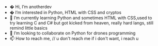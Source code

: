- � Hi, I’m anotherdev
- � I’m interested in Python, HTML with CSS and cryptos
- 🌱 I’m currently learning Python and sometimes HTML with CSS,used to try learning C and C# but got kicked from heaven, really hard langs, still remind little basics
- 💞️ I’m looking to collaborate on Python for drones programming
- 📫 How to reach me,                                   // u don't reach me if i don't want, i reach u

<!---
justanotherdev is a ✨ special ✨ repository because its `README.md` (this file) appears on your GitHub profile.
You can click the Preview link to take a look at your changes.
--->
